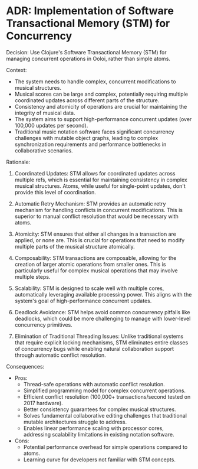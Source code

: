 # ADR: Implementation of Software Transactional Memory (STM) for Concurrency

Decision: Use Clojure's Software Transactional Memory (STM) for managing concurrent operations in Ooloi, rather than simple atoms.

Context: 
- The system needs to handle complex, concurrent modifications to musical structures.
- Musical scores can be large and complex, potentially requiring multiple coordinated updates across different parts of the structure.
- Consistency and atomicity of operations are crucial for maintaining the integrity of musical data.
- The system aims to support high-performance concurrent updates (over 100,000 updates per second).
- Traditional music notation software faces significant concurrency challenges with mutable object graphs, leading to complex synchronization requirements and performance bottlenecks in collaborative scenarios.

Rationale:
1. Coordinated Updates: STM allows for coordinated updates across multiple refs, which is essential for maintaining consistency in complex musical structures. Atoms, while useful for single-point updates, don't provide this level of coordination.

2. Automatic Retry Mechanism: STM provides an automatic retry mechanism for handling conflicts in concurrent modifications. This is superior to manual conflict resolution that would be necessary with atoms.

3. Atomicity: STM ensures that either all changes in a transaction are applied, or none are. This is crucial for operations that need to modify multiple parts of the musical structure atomically.

4. Composability: STM transactions are composable, allowing for the creation of larger atomic operations from smaller ones. This is particularly useful for complex musical operations that may involve multiple steps.

5. Scalability: STM is designed to scale well with multiple cores, automatically leveraging available processing power. This aligns with the system's goal of high-performance concurrent updates.

6. Deadlock Avoidance: STM helps avoid common concurrency pitfalls like deadlocks, which could be more challenging to manage with lower-level concurrency primitives.

7. Elimination of Traditional Threading Issues: Unlike traditional systems that require explicit locking mechanisms, STM eliminates entire classes of concurrency bugs while enabling natural collaboration support through automatic conflict resolution.

Consequences:
- Pros: 
  - Thread-safe operations with automatic conflict resolution.
  - Simplified programming model for complex concurrent operations.
  - Efficient conflict resolution (100,000+ transactions/second tested on 2017 hardware).
  - Better consistency guarantees for complex musical structures.
  - Solves fundamental collaborative editing challenges that traditional mutable architectures struggle to address.
  - Enables linear performance scaling with processor cores, addressing scalability limitations in existing notation software.
- Cons: 
  - Potential performance overhead for simple operations compared to atoms.
  - Learning curve for developers not familiar with STM concepts.

